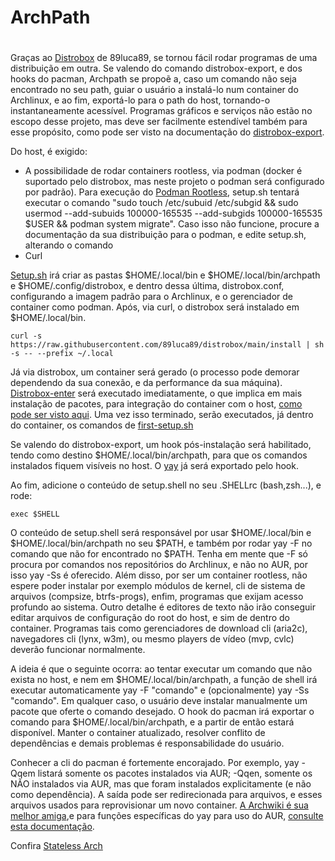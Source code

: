 # ArchPath <h1>

Graças ao [Distrobox](https://github.com/89luca89/distrobox) de 89luca89, se tornou fácil rodar programas de uma distribuição em outra. Se valendo do comando distrobox-export, e dos hooks do pacman, Archpath se propoẽ a, caso um comando não seja encontrado no seu path, guiar o usuário a instalá-lo num container do Archlinux, e ao fim, exportá-lo para o path do host, tornando-o instantaneamente acessível. Programas gráficos e serviços não estão no escopo desse projeto, mas deve ser facilmente estendível também para esse propósito, como pode ser visto na documentação do [distrobox-export](https://github.com/89luca89/distrobox/blob/main/docs/usage/distrobox-export.md).

Do host, é exigido:
* A possibilidade de rodar containers rootless, via podman (docker é suportado pelo distrobox, mas neste projeto o podman será configurado por padrão). Para execução do [Podman Rootless](https://github.com/containers/podman/blob/main/docs/tutorials/rootless_tutorial.md#enable-user-namespaces-on-rhel7-machines), setup.sh tentará executar o comando "sudo touch /etc/subuid /etc/subgid && sudo usermod --add-subuids 100000-165535 --add-subgids 100000-165535 $USER && podman system migrate". Caso isso não funcione, procure a documentação da sua distribuição para o podman, e edite setup.sh, alterando o comando
* Curl

[Setup.sh](https://github.com/vmath3us/archpath/blob/main/setup.sh) irá criar as pastas $HOME/.local/bin e $HOME/.local/bin/archpath e $HOME/.config/distrobox, e dentro dessa última, distrobox.conf, configurando a imagem padrão para o Archlinux, e o gerenciador de container como podman. Após, via curl, o distrobox será instalado em $HOME/.local/bin.

    curl -s https://raw.githubusercontent.com/89luca89/distrobox/main/install | sh -s -- --prefix ~/.local

Já via distrobox, um container será gerado (o processo pode demorar dependendo da sua conexão, e da performance da sua máquina). [Distrobox-enter](https://github.com/89luca89/distrobox/blob/main/docs/usage/distrobox-enter.md) será executado imediatamente, o que implica em mais instalação de pacotes, para integração do container com o host, [como pode ser visto aqui](https://github.com/89luca89/distrobox/blob/main/distrobox-init). Uma vez isso terminado, serão executados, já dentro do container, os comandos de [first-setup.sh](https://github.com/vmath3us/archpath/blob/main/first-setup.sh)

Se valendo do distrobox-export, um hook pós-instalação será habilitado, tendo como destino $HOME/.local/bin/archpath, para que os comandos instalados fiquem visíveis no host. O [yay](https://aur.archlinux.org/packages/yay-bin) já será exportado pelo hook.

Ao fim, adicione o conteúdo de setup.shell no seu .SHELLrc (bash,zsh...), e rode:

    exec $SHELL


O conteúdo de setup.shell será responsável por usar $HOME/.local/bin e $HOME/.local/bin/archpath no seu $PATH, e também por rodar yay -F no comando que não for encontrado no $PATH. Tenha em mente que -F só procura por comandos nos repositórios do Archlinux, e não no AUR, por isso yay -Ss é oferecido. Além disso, por ser um container rootless, não espere poder instalar por exemplo módulos de kernel, cli de sistema de arquivos (compsize, btrfs-progs), enfim, programas que exijam acesso profundo ao sistema. Outro detalhe é editores de texto não irão conseguir editar arquivos de configuração do root do host, e sim de dentro do container. Programas tais como gerenciadores de download cli (aria2c), navegadores cli (lynx, w3m), ou mesmo players de vídeo (mvp, cvlc) deverão funcionar normalmente.

A ideia é que o seguinte ocorra: ao tentar executar um comando que não exista no host, e nem em $HOME/.local/bin/archpath, a função de shell irá executar automaticamente yay -F "comando" e (opcionalmente) yay -Ss "comando". Em qualquer caso, o usuário deve instalar manualmente um pacote que oferte o comando desejado. O hook do pacman irá exportar o comando para $HOME/.local/bin/archpath, e a partir de então estará disponível. Manter o container atualizado, resolver conflito de dependências e demais problemas é responsabilidade do usuário.

Conhecer a cli do pacman é fortemente encorajado. Por exemplo, yay -Qqem listará somente os pacotes instalados via AUR; -Qqen, somente os NÃO instalados via AUR, mas que foram instalados explicitamente (e não como dependência). A saída pode ser redirecionada para arquivos, e esses arquivos usados para reprovisionar um novo container. [A Archwiki é sua melhor amiga](https://wiki.archlinux.org/title/pacman),e para funções específicas do yay para uso do AUR, [consulte esta documentação](https://github.com/Jguer/yay#examples-of-custom-operations).

Confira [Stateless Arch](https://github.com/vmath3us/stateless-arch)
